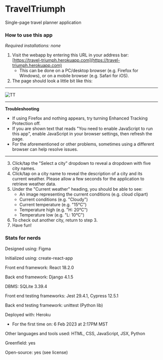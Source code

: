 # TravelTriumph
Single-page travel planner application 

### How to use this app
*Required installations: none*
1. Visit the webapp by entering this URL in your address bar: [https://travel-triumph.herokuapp.com](https://travel-triumph.herokuapp.com)
   - This can be done on a PC/desktop browser (e.g. Firefox for Windows), or on a mobile browser (e.g. Safari for iOS).
2. The page should look a little bit like this:
---
![TT](https://user-images.githubusercontent.com/68571255/217157821-3bcca38a-8879-4c64-8ca4-027dff9df869.png)

---
  **Troubleshooting**
  - If using Firefox and nothing appears, try turning Enhanced Tracking Protection off.
  - If you are shown text that reads "You need to enable JavaScript to run this app", enable JavaScript in your browser settings, then refresh the page.
  - For the aforementioned or other problems, sometimes using a different browser can help resolve issues.
---
  
3. Click/tap the "Select a city" dropdown to reveal a dropdown with five city names.
4. Click/tap on a city name to reveal the description of a city and its current weather. Please allow a few seconds for the application to retrieve weather data.
5. Under the "Current weather" heading, you should be able to see:
    - An image representing the current conditions (e.g. cloud clipart)
    - Current conditions (e.g. "Cloudy")
    - Current temperature (e.g. "15°C")
    - Temperature high (e.g. "H: 20°C")
    - Temperature low (e.g. "L: 10°C")
6. To check out another city, return to step 3.
7. Have fun!

### Stats for nerds

Designed using: Figma

Initialized using: create-react-app

Front end framework: React 18.2.0

Back end framework: Django 4.1.5

DBMS: SQLite 3.39.4

Front end testing frameworks: Jest 29.4.1, Cypress 12.5.1

Back end testing framework: unittest (Python lib)

Deployed with: Heroku
   - For the first time on: 6 Feb 2023 at 2:17PM MST
   
Other languages and tools used: HTML, CSS, JavaScript, JSX, Python

Greenfield: yes

Open-source: yes (see license)
